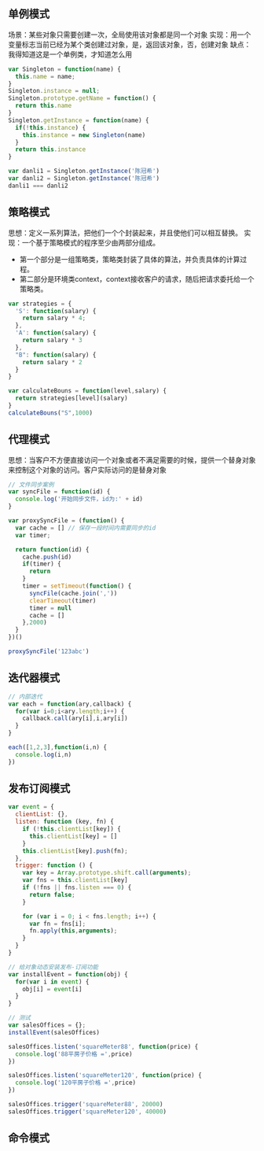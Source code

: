 ## 单例模式
场景：某些对象只需要创建一次，全局使用该对象都是同一个对象
实现：用一个变量标志当前已经为某个类创建过对象，是，返回该对象，否，创建对象
缺点：我得知道这是一个单例类，才知道怎么用
```js
var Singleton = function(name) {
  this.name = name;
}
Singleton.instance = null;
Singleton.prototype.getName = function() {
  return this.name
}
Singleton.getInstance = function(name) {
  if(!this.instance) {
    this.instance = new Singleton(name)
  } 
  return this.instance
}

var danli1 = Singleton.getInstance('陈冠希')
var danli2 = Singleton.getInstance('陈冠希')
danli1 === danli2
```

## 策略模式
思想：定义一系列算法，把他们一个个封装起来，并且使他们可以相互替换。
实现：一个基于策略模式的程序至少由两部分组成。
- 第一个部分是一组策略类，策略类封装了具体的算法，并负责具体的计算过程。
- 第二部分是环境类context，context接收客户的请求，随后把请求委托给一个策略类。
```js
var strategies = {
  'S': function(salary) {
    return salary * 4;
  },
  'A': function(salary) {
    return salary * 3
  },
  "B": function(salary) {
    return salary * 2
  }
}

var calculateBouns = function(level,salary) {
  return strategies[level](salary)
}
calculateBouns("S",1000)
```

## 代理模式
思想：当客户不方便直接访问一个对象或者不满足需要的时候，提供一个替身对象来控制这个对象的访问。客户实际访问的是替身对象
```js
// 文件同步案例
var syncFile = function(id) {
  console.log('开始同步文件，id为:' + id)
}

var proxySyncFile = (function() {
  var cache = [] // 保存一段时间内需要同步的id
  var timer;

  return function(id) {
    cache.push(id)
    if(timer) {
      return
    }
    timer = setTimeout(function() {
      syncFile(cache.join(','))
      clearTimeout(timer)
      timer = null
      cache = []
    },2000)
  }
})()

proxySyncFile('123abc')
```

## 迭代器模式
```js
// 内部迭代
var each = function(ary,callback) {
  for(var i=0;i<ary.length;i++) {
    callback.call(ary[i],i,ary[i])
  }
}

each([1,2,3],function(i,n) {
  console.log(i,n)
})
```

## 发布订阅模式
```js
var event = {
  clientList: {},
  listen: function (key, fn) {
    if (!this.clientList[key]) {
      this.clientList[key] = []
    }
    this.clientList[key].push(fn);
  },
  trigger: function () {
    var key = Array.prototype.shift.call(arguments);
    var fns = this.clientList[key]
    if (!fns || fns.listen === 0) {
      return false;
    }

    for (var i = 0; i < fns.length; i++) {
      var fn = fns[i];
      fn.apply(this,arguments);
    }
  }
}

// 给对象动态安装发布-订阅功能
var installEvent = function(obj) {
  for(var i in event) {
    obj[i] = event[i]
  }
}

// 测试
var salesOffices = {};
installEvent(salesOffices)

salesOffices.listen('squareMeter88', function(price) {
  console.log('88平房子价格 =',price)
})

salesOffices.listen('squareMeter120', function(price) {
  console.log('120平房子价格 =',price)
})

salesOffices.trigger('squareMeter88', 20000)
salesOffices.trigger('squareMeter120', 40000)
```

## 命令模式
